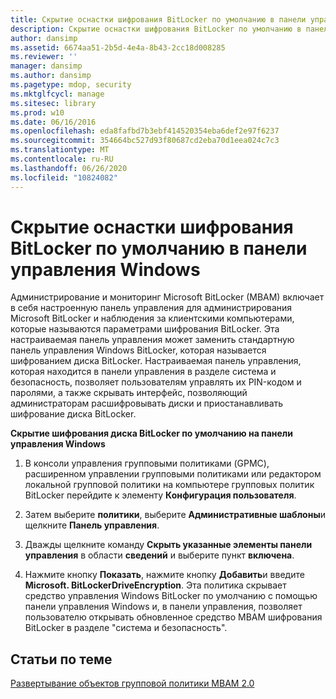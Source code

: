 ```yaml
---
title: Скрытие оснастки шифрования BitLocker по умолчанию в панели управления Windows
description: Скрытие оснастки шифрования BitLocker по умолчанию в панели управления Windows
author: dansimp
ms.assetid: 6674aa51-2b5d-4e4a-8b43-2cc18d008285
ms.reviewer: ''
manager: dansimp
ms.author: dansimp
ms.pagetype: mdop, security
ms.mktglfcycl: manage
ms.sitesec: library
ms.prod: w10
ms.date: 06/16/2016
ms.openlocfilehash: eda8fafbd7b3ebf414520354eba6def2e97f6237
ms.sourcegitcommit: 354664bc527d93f80687cd2eba70d1eea024c7c3
ms.translationtype: MT
ms.contentlocale: ru-RU
ms.lasthandoff: 06/26/2020
ms.locfileid: "10824082"
---
```

# Скрытие оснастки шифрования BitLocker по умолчанию в панели управления Windows


Администрирование и мониторинг Microsoft BitLocker (MBAM) включает в себя настроенную панель управления для администрирования Microsoft BitLocker и наблюдения за клиентскими компьютерами, которые называются параметрами шифрования BitLocker. Эта настраиваемая панель управления может заменить стандартную панель управления Windows BitLocker, которая называется шифрованием диска BitLocker. Настраиваемая панель управления, которая находится в панели управления в разделе система и безопасность, позволяет пользователям управлять их PIN-кодом и паролями, а также скрывать интерфейс, позволяющий администраторам расшифровывать диски и приостанавливать шифрование диска BitLocker.

**Скрытие шифрования диска BitLocker по умолчанию на панели управления Windows**

1.  В консоли управления групповыми политиками (GPMC), расширенном управлении групповыми политиками или редактором локальной групповой политики на компьютере групповых политик BitLocker перейдите к элементу **Конфигурация пользователя**.

2.  Затем выберите **политики**, выберите **Административные шаблоны**и щелкните **Панель управления**.

3.  Дважды щелкните команду **Скрыть указанные элементы панели управления** в области **сведений** и выберите пункт **включена**.

4.  Нажмите кнопку **Показать**, нажмите кнопку **Добавить**и введите **Microsoft. BitLockerDriveEncryption**. Эта политика скрывает средство управления Windows BitLocker по умолчанию с помощью панели управления Windows и, в панели управления, позволяет пользователю открывать обновленное средство MBAM шифрования BitLocker в разделе "система и безопасность".

## Статьи по теме


[Развертывание объектов групповой политики MBAM 2.0](deploying-mbam-20-group-policy-objects-mbam-2.md)

 

 





